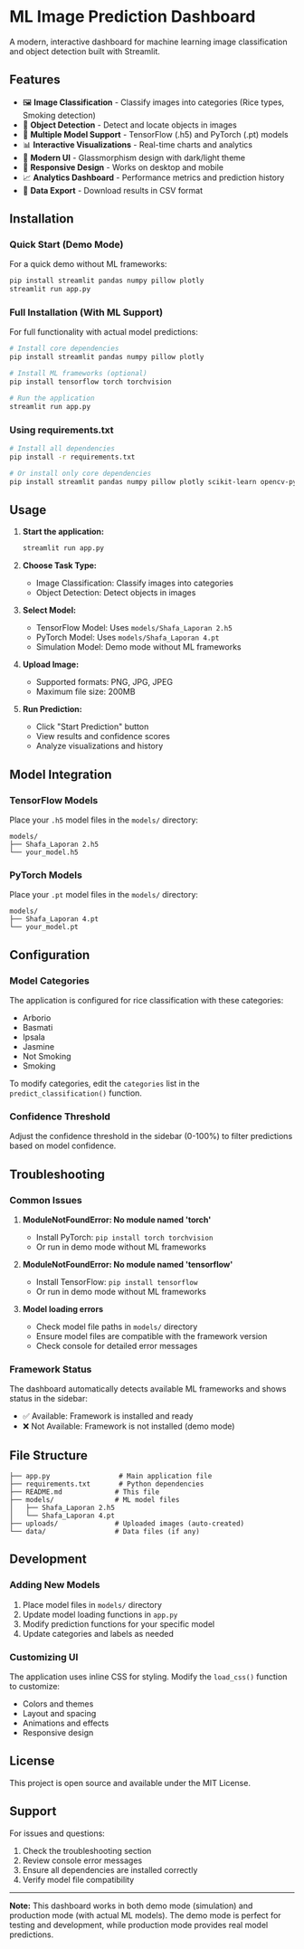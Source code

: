 # ML Image Prediction Dashboard

A modern, interactive dashboard for machine learning image classification and object detection built with Streamlit.

## Features

- 🖼️ **Image Classification** - Classify images into categories (Rice types, Smoking detection)
- 🎯 **Object Detection** - Detect and locate objects in images
- 🤖 **Multiple Model Support** - TensorFlow (.h5) and PyTorch (.pt) models
- 📊 **Interactive Visualizations** - Real-time charts and analytics
- 🎨 **Modern UI** - Glassmorphism design with dark/light theme
- 📱 **Responsive Design** - Works on desktop and mobile
- 📈 **Analytics Dashboard** - Performance metrics and prediction history
- 💾 **Data Export** - Download results in CSV format

## Installation

### Quick Start (Demo Mode)

For a quick demo without ML frameworks:

```bash
pip install streamlit pandas numpy pillow plotly
streamlit run app.py
```

### Full Installation (With ML Support)

For full functionality with actual model predictions:

```bash
# Install core dependencies
pip install streamlit pandas numpy pillow plotly

# Install ML frameworks (optional)
pip install tensorflow torch torchvision

# Run the application
streamlit run app.py
```

### Using requirements.txt

```bash
# Install all dependencies
pip install -r requirements.txt

# Or install only core dependencies
pip install streamlit pandas numpy pillow plotly scikit-learn opencv-python-headless matplotlib seaborn
```

## Usage

1. **Start the application:**
   ```bash
   streamlit run app.py
   ```

2. **Choose Task Type:**
   - Image Classification: Classify images into categories
   - Object Detection: Detect objects in images

3. **Select Model:**
   - TensorFlow Model: Uses `models/Shafa_Laporan 2.h5`
   - PyTorch Model: Uses `models/Shafa_Laporan 4.pt`
   - Simulation Model: Demo mode without ML frameworks

4. **Upload Image:**
   - Supported formats: PNG, JPG, JPEG
   - Maximum file size: 200MB

5. **Run Prediction:**
   - Click "Start Prediction" button
   - View results and confidence scores
   - Analyze visualizations and history

## Model Integration

### TensorFlow Models
Place your `.h5` model files in the `models/` directory:
```
models/
├── Shafa_Laporan 2.h5
└── your_model.h5
```

### PyTorch Models
Place your `.pt` model files in the `models/` directory:
```
models/
├── Shafa_Laporan 4.pt
└── your_model.pt
```

## Configuration

### Model Categories
The application is configured for rice classification with these categories:
- Arborio
- Basmati
- Ipsala
- Jasmine
- Not Smoking
- Smoking

To modify categories, edit the `categories` list in the `predict_classification()` function.

### Confidence Threshold
Adjust the confidence threshold in the sidebar (0-100%) to filter predictions based on model confidence.

## Troubleshooting

### Common Issues

1. **ModuleNotFoundError: No module named 'torch'**
   - Install PyTorch: `pip install torch torchvision`
   - Or run in demo mode without ML frameworks

2. **ModuleNotFoundError: No module named 'tensorflow'**
   - Install TensorFlow: `pip install tensorflow`
   - Or run in demo mode without ML frameworks

3. **Model loading errors**
   - Check model file paths in `models/` directory
   - Ensure model files are compatible with the framework version
   - Check console for detailed error messages

### Framework Status

The dashboard automatically detects available ML frameworks and shows status in the sidebar:
- ✅ Available: Framework is installed and ready
- ❌ Not Available: Framework is not installed (demo mode)

## File Structure

```
├── app.py                 # Main application file
├── requirements.txt       # Python dependencies
├── README.md             # This file
├── models/               # ML model files
│   ├── Shafa_Laporan 2.h5
│   └── Shafa_Laporan 4.pt
├── uploads/              # Uploaded images (auto-created)
└── data/                 # Data files (if any)
```

## Development

### Adding New Models

1. Place model files in `models/` directory
2. Update model loading functions in `app.py`
3. Modify prediction functions for your specific model
4. Update categories and labels as needed

### Customizing UI

The application uses inline CSS for styling. Modify the `load_css()` function to customize:
- Colors and themes
- Layout and spacing
- Animations and effects
- Responsive design

## License

This project is open source and available under the MIT License.

## Support

For issues and questions:
1. Check the troubleshooting section
2. Review console error messages
3. Ensure all dependencies are installed correctly
4. Verify model file compatibility

---

**Note:** This dashboard works in both demo mode (simulation) and production mode (with actual ML models). The demo mode is perfect for testing and development, while production mode provides real model predictions.
